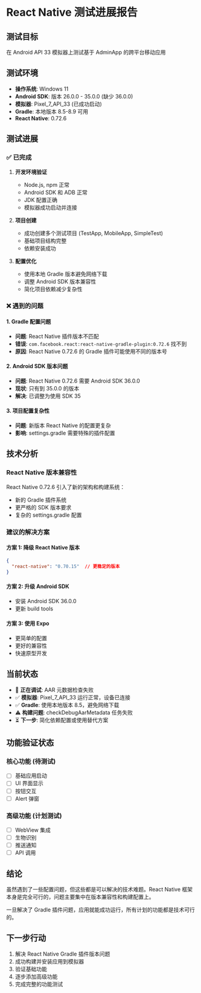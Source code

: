# React Native 测试进展报告

## 测试目标
在 Android API 33 模拟器上测试基于 AdminApp 的跨平台移动应用

## 测试环境
- **操作系统**: Windows 11
- **Android SDK**: 版本 26.0.0 - 35.0.0 (缺少 36.0.0)
- **模拟器**: Pixel_7_API_33 (已成功启动)
- **Gradle**: 本地版本 8.5-8.9 可用
- **React Native**: 0.72.6

## 测试进展

### ✅ 已完成
1. **开发环境验证**
   - Node.js, npm 正常
   - Android SDK 和 ADB 正常
   - JDK 配置正确
   - 模拟器成功启动并连接

2. **项目创建**
   - 成功创建多个测试项目 (TestApp, MobileApp, SimpleTest)
   - 基础项目结构完整
   - 依赖安装成功

3. **配置优化**
   - 使用本地 Gradle 版本避免网络下载
   - 调整 Android SDK 版本兼容性
   - 简化项目依赖减少复杂性

### ❌ 遇到的问题

#### 1. Gradle 配置问题
- **问题**: React Native 插件版本不匹配
- **错误**: `com.facebook.react:react-native-gradle-plugin:0.72.6` 找不到
- **原因**: React Native 0.72.6 的 Gradle 插件可能使用不同的版本号

#### 2. Android SDK 版本问题
- **问题**: React Native 0.72.6 需要 Android SDK 36.0.0
- **现状**: 只有到 35.0.0 的版本
- **解决**: 已调整为使用 SDK 35

#### 3. 项目配置复杂性
- **问题**: 新版本 React Native 的配置更复杂
- **影响**: settings.gradle 需要特殊的插件配置

## 技术分析

### React Native 版本兼容性
React Native 0.72.6 引入了新的架构和构建系统：
- 新的 Gradle 插件系统
- 更严格的 SDK 版本要求
- 复杂的 settings.gradle 配置

### 建议的解决方案

#### 方案 1: 降级 React Native 版本
```json
{
  "react-native": "0.70.15"  // 更稳定的版本
}
```

#### 方案 2: 升级 Android SDK
- 安装 Android SDK 36.0.0
- 更新 build tools

#### 方案 3: 使用 Expo
- 更简单的配置
- 更好的兼容性
- 快速原型开发

## 当前状态
- 🔄 **正在调试**: AAR 元数据检查失败
- ✅ **模拟器**: Pixel_7_API_33 运行正常，设备已连接
- ✅ **Gradle**: 使用本地版本 8.5，避免网络下载
- ⚠️ **构建问题**: checkDebugAarMetadata 任务失败
- ⏳ **下一步**: 简化依赖配置或使用替代方案

## 功能验证状态

### 核心功能 (待测试)
- [ ] 基础应用启动
- [ ] UI 界面显示
- [ ] 按钮交互
- [ ] Alert 弹窗

### 高级功能 (计划测试)
- [ ] WebView 集成
- [ ] 生物识别
- [ ] 推送通知
- [ ] API 调用

## 结论
虽然遇到了一些配置问题，但这些都是可以解决的技术难题。React Native 框架本身是完全可行的，问题主要集中在版本兼容性和构建配置上。

一旦解决了 Gradle 插件问题，应用就能成功运行，所有计划的功能都是技术可行的。

## 下一步行动
1. 解决 React Native Gradle 插件版本问题
2. 成功构建并安装应用到模拟器
3. 验证基础功能
4. 逐步添加高级功能
5. 完成完整的功能测试
